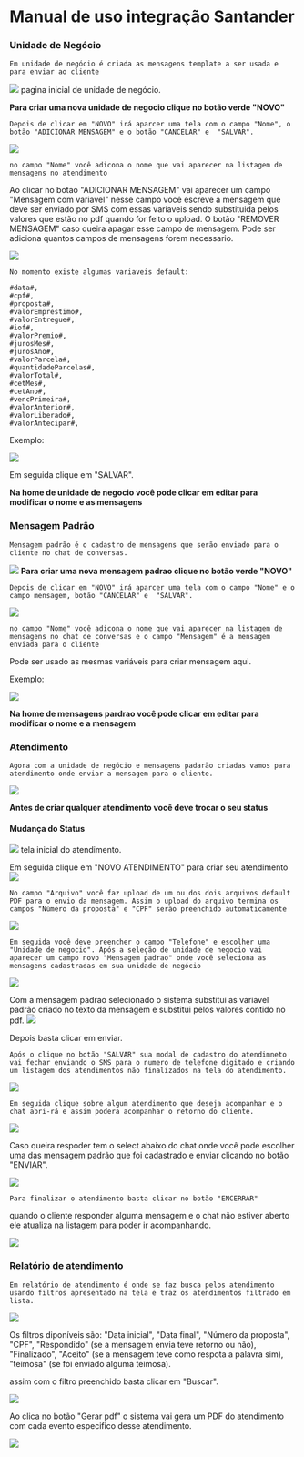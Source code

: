 # Manual de uso integração Santander
### Unidade de Negócio
```
Em unidade de negócio é criada as mensagens template a ser usada e para enviar ao cliente
```
![](./imagensSantander/unidade_negocio_home.png)
pagina inicial de unidade de negócio.

**Para criar uma nova unidade de negocio clique no botão verde "NOVO"**

```
Depois de clicar em "NOVO" irá aparcer uma tela com o campo "Nome", o botão "ADICIONAR MENSAGEM" e o botão "CANCELAR" e  "SALVAR".
```
![](./imagensSantander/ad_uni_negocio.png)

```
no campo "Nome" você adicona o nome que vai aparecer na listagem de mensagens no atendimento
```

Ao clicar no botao "ADICIONAR MENSAGEM" vai aparecer um campo "Mensagem com variavel" nesse campo você escreve a mensagem que deve ser enviado por SMS com essas variaveis sendo substituida pelos valores que estão no pdf quando for feito o upload. O botão "REMOVER MENSAGEM" caso queira apagar esse campo de mensagem. Pode ser adiciona quantos campos de mensagens forem necessario.

![](./imagensSantander/unid_neg_add_msg.png)

```
No momento existe algumas variaveis default:

#data#,
#cpf#,
#proposta#,
#valorEmprestimo#,
#valorEntregue#,
#iof#,
#valorPremio#,
#jurosMes#,
#jurosAno#,
#valorParcela#,
#quantidadeParcelas#,
#valorTotal#,
#cetMes#,
#cetAno#,
#vencPrimeira#,
#valorAnterior#,
#valorLiberado#,
#valorAntecipar#,
```
Exemplo:

![](./imagensSantander/exemplo_uni_neg.png)

Em seguida clique em  "SALVAR".

**Na home de unidade de negocio você pode clicar em editar para modificar o nome e as mensagens**

### Mensagem Padrão

```
Mensagem padrão é o cadastro de mensagens que serão enviado para o cliente no chat de conversas.
```
![](./imagensSantander/msg_padrao_home.png)
**Para criar uma nova mensagem padrao clique no botão verde "NOVO"**

```
Depois de clicar em "NOVO" irá aparcer uma tela com o campo "Nome" e o campo mensagem, botão "CANCELAR" e  "SALVAR".
```
![](./imagensSantander/home_msg_padrao.png)

```
no campo "Nome" você adicona o nome que vai aparecer na listagem de mensagens no chat de conversas e o campo "Mensagem" é a mensagem enviada para o cliente
```

Pode ser usado as mesmas variáveis para criar mensagem aqui.

Exemplo:

![](./imagensSantander/ad_msg_padrao.png)

**Na home de mensagens pardrao você pode clicar em editar para modificar o nome e a mensagem**

### Atendimento
```
Agora com a unidade de negócio e mensagens padarão criadas vamos para atendimento onde enviar a mensagem para o cliente.
```
![](./imagensSantander/home_atendimento.png)

**Antes de criar qualquer atendimento você deve trocar o seu status**

#### **Mudança do Status**
![](./imagensSantander/status_atendimento.png)
tela inicial do atendimento.

Em seguida clique em "NOVO ATENDIMENTO" para criar seu atendimento
![](./imagensSantander/novo_atendimento.png)

```
No campo "Arquivo" você faz upload de um ou dos dois arquivos default PDF para o envio da mensagem. Assim o upload do arquivo termina os campos "Número da proposta" e "CPF" serão preenchido automaticamente
```
![](./imagensSantander/upload_atendimento.png)

```
Em seguida você deve preencher o campo "Telefone" e escolher uma "Unidade de negocio". Após a seleção de unidade de negocio vai aparecer um campo novo "Mensagem padrao" onde você seleciona as mensagens cadastradas em sua unidade de negócio
```
![](./imagensSantander/select_msg_padrao.png)

Com a mensagem padrao selecionado o sistema substitui as variavel padrão criado no texto da mensagem e substitui pelos valores contido no pdf.
![](./imagensSantander/atendimento_msg_padrao_selecionado.png)

Depois basta clicar em enviar.

```
Após o clique no botão "SALVAR" sua modal de cadastro do atendimneto vai fechar enviando o SMS para o numero de telefone digitado e criando um listagem dos atendimentos não finalizados na tela do atendimento.
```
![](./imagensSantander/lista_atendimento.png)

```
Em seguida clique sobre algum atendimento que deseja acompanhar e o chat abri-rá e assim podera acompanhar o retorno do cliente.
```
![](./imagensSantander/acompanha_chat.png)

Caso queira respoder tem o select abaixo do chat onde você pode escolher uma das mensagem padrão que foi cadastrado e enviar clicando no botão "ENVIAR".

![](./imagensSantander/resp_chat.png)
```
Para finalizar o atendimento basta clicar no botão "ENCERRAR"
```

quando o cliente responder alguma mensagem e o chat não estiver aberto ele atualiza na listagem para poder ir acompanhando.

![](./imagensSantander/atualiza_chat.png)

### Relatório de atendimento

```
Em relatório de atendimento é onde se faz busca pelos atendimento usando filtros apresentado na tela e traz os atendimentos filtrado em lista.
```

![](./imagensSantander/relatorio_atendimento.png)

Os filtros diponíveis são: "Data inicial", "Data final", "Número da proposta", "CPF", "Respondido" (se a mensagem envia teve retorno ou não), "Finalizado", "Aceito" (se a mensagem teve como respota a palavra sim), "teimosa" (se foi enviado alguma teimosa).

assim com o filtro preenchido basta clicar em "Buscar".

![](./imagensSantander/busca_relatorio_atendimento.png)

Ao clica no  botão "Gerar pdf" o sistema vai gera um PDF do atendimento com cada evento especifico desse atendimento.

![](./imagensSantander/pdf_relatorio_atendimento.png)